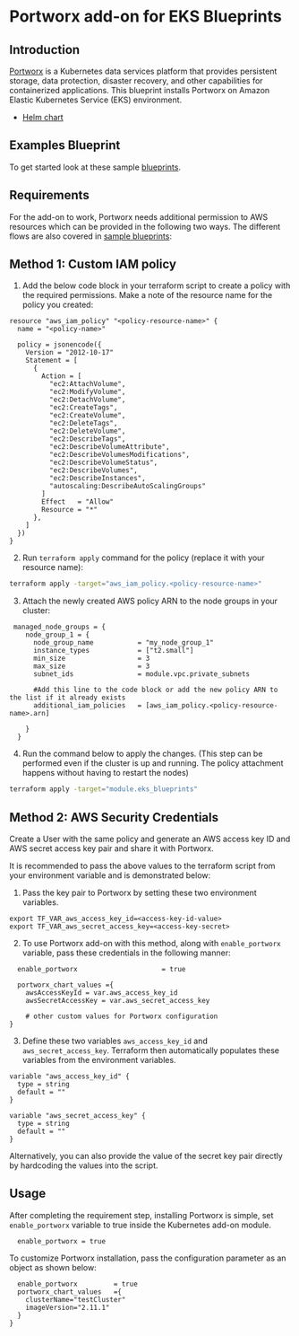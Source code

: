 # Portworx add-on for EKS Blueprints

## Introduction

[Portworx](https://portworx.com/) is a Kubernetes data services platform that provides persistent storage, data protection, disaster recovery, and other capabilities for containerized applications. This blueprint installs Portworx on Amazon Elastic Kubernetes Service (EKS) environment.

- [Helm chart](https://github.com/portworx/helm)

## Examples Blueprint

To get started look at these sample [blueprints](https://github.com/portworx/terraform-eksblueprints-portworx-addon/tree/main/blueprint).

## Requirements

For the add-on to work, Portworx needs additional permission to AWS resources which can be provided in the following two ways. The different flows are also covered in [sample blueprints](https://github.com/portworx/terraform-eksblueprints-portworx-addon/tree/main/blueprint):

## Method 1: Custom IAM policy

1. Add the below code block in your terraform script to create a policy with the required permissions. Make a note of the resource name for the policy you created:

```
resource "aws_iam_policy" "<policy-resource-name>" {
  name = "<policy-name>"

  policy = jsonencode({
    Version = "2012-10-17"
    Statement = [
      {
        Action = [
          "ec2:AttachVolume",
          "ec2:ModifyVolume",
          "ec2:DetachVolume",
          "ec2:CreateTags",
          "ec2:CreateVolume",
          "ec2:DeleteTags",
          "ec2:DeleteVolume",
          "ec2:DescribeTags",
          "ec2:DescribeVolumeAttribute",
          "ec2:DescribeVolumesModifications",
          "ec2:DescribeVolumeStatus",
          "ec2:DescribeVolumes",
          "ec2:DescribeInstances",
          "autoscaling:DescribeAutoScalingGroups"
        ]
        Effect   = "Allow"
        Resource = "*"
      },
    ]
  })
}
```

2. Run `terraform apply` command for the policy (replace it with your resource name):

```bash
terraform apply -target="aws_iam_policy.<policy-resource-name>"
```
3. Attach the newly created AWS policy ARN to the node groups in your cluster:

```
 managed_node_groups = {
    node_group_1 = {
      node_group_name           = "my_node_group_1"
      instance_types            = ["t2.small"]
      min_size                  = 3
      max_size                  = 3
      subnet_ids                = module.vpc.private_subnets

      #Add this line to the code block or add the new policy ARN to the list if it already exists
      additional_iam_policies   = [aws_iam_policy.<policy-resource-name>.arn]

    }
  }
```
4. Run the command below to apply the changes. (This step can be performed even if the cluster is up and running. The policy attachment happens without having to restart the nodes)
```bash
terraform apply -target="module.eks_blueprints"
```

## Method 2: AWS Security Credentials

Create a User with the same policy and generate an AWS access key ID and AWS secret access key pair and share it with Portworx.

It is recommended to pass the above values to the terraform script from your environment variable and is demonstrated below:


1. Pass the key pair to Portworx by setting these two environment variables.

```
export TF_VAR_aws_access_key_id=<access-key-id-value>
export TF_VAR_aws_secret_access_key=<access-key-secret>
```

2. To use Portworx add-on with this method, along with ```enable_portworx``` variable, pass these credentials in the following manner:

```
  enable_portworx                     = true

  portworx_chart_values ={
    awsAccessKeyId = var.aws_access_key_id
    awsSecretAccessKey = var.aws_secret_access_key

    # other custom values for Portworx configuration
}

```

3. Define these two variables ```aws_access_key_id``` and ```aws_secret_access_key```. Terraform then automatically populates these variables from the environment variables.


```
variable "aws_access_key_id" {
  type = string
  default = ""
}

variable "aws_secret_access_key" {
  type = string
  default = ""
}
```

Alternatively, you can also provide the value of the secret key pair directly by hardcoding the values into the script.

## Usage

After completing the requirement step, installing Portworx is simple, set ```enable_portworx``` variable to true inside the Kubernetes add-on module.

```
  enable_portworx = true
```

To customize Portworx installation, pass the configuration parameter as an object as shown below:

```
  enable_portworx         = true
  portworx_chart_values   ={
    clusterName="testCluster"
    imageVersion="2.11.1"
  }
}
```
